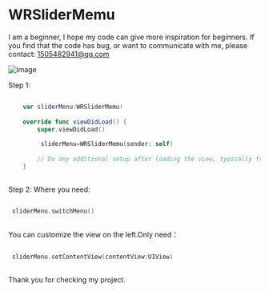 # WRSliderMemu

I am a beginner, I hope my code can give more inspiration for beginners. If you find that the code has bug, or want to communicate with me, please contact: 1505482941@qq.com

![image](https://raw.githubusercontent.com/TiltCitySong/Wrslidermemu-Master/master/master/WRSliderMenu.gif )   

Step 1:
```swift  

    var sliderMenu:WRSliderMemu!
    
    override func viewDidLoad() {
        super.viewDidLoad()
        
         sliderMenu=WRSliderMemu(sender: self)
       
        // Do any additional setup after loading the view, typically from a nib.
    }
   
```
Step 2:
Where you need:
```swift  

 sliderMenu.switchMenu()
   
```
You can customize the view on the left.Only need：
```swift  

 sliderMenu.setContentView(contentView:UIView)
   
```


Thank you for checking my project.
